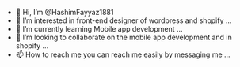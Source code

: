 - 👋 Hi, I’m @HashimFayyaz1881
- 👀 I’m interested in front-end designer of wordpress and shopify ...
- 🌱 I’m currently learning Mobile app development ...
- 💞️ I’m looking to collaborate on the mobile app development and in shopify ...
- 📫 How to reach me you can reach me easily by messaging me ...

<!---
HashimFayyaz1881/HashimFayyaz1881 is a ✨ special ✨ repository because its `README.md` (this file) appears on your GitHub profile.
You can click the Preview link to take a look at your changes.
--->
